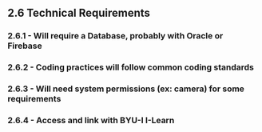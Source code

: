 ## 2.6 Technical Requirements

### 2.6.1 - Will require a Database, probably with Oracle or Firebase
### 2.6.2 - Coding practices will follow common coding standards
### 2.6.3 - Will need system permissions (ex: camera) for some requirements
### 2.6.4 - Access and link with BYU-I I-Learn
